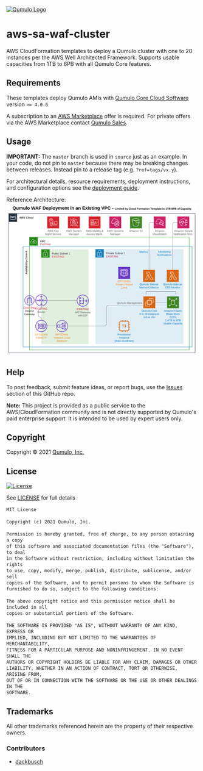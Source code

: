 [![Qumulo Logo](https://qumulo.com/wp-content/uploads/2021/06/CloudQ-Logo_OnLight.png)](http://qumulo.com)

# aws-sa-waf-cluster
AWS CloudFormation templates to deploy a Qumulo cluster with one to 20 instances per the AWS Well Architected Framework.
Supports usable capacities from 1TB to 6PB with all Qumulo Core features.

## Requirements

These templates deploy Qumulo AMIs with [Qumulo Core Cloud Software](https://qumulo.com/product/cloud-products/) version `>= 4.0.6`

A subscription to an [AWS Marketplace](https://aws.amazon.com/marketplace/search/results?x=0&y=0&searchTerms=qumulo) offer is required.
For private offers via the AWS Marketplace contact [Qumulo Sales](http://discover.qumulo.com/cloud-calc-contact.html).

## Usage

**IMPORTANT:** The `master` branch is used in `source` just as an example. In your code, do not pin to `master` because there may be breaking changes between releases.
Instead pin to a release tag (e.g. `?ref=tags/vx.y`).

For architectural details, resource requirements, deployment instructions, and configuration options see the [deployment guide](./docs/aws-sa-waf-cluster.pdf).

Reference Architecture:
![Ref Arch](./docs/aws-sa-waf-cluster.png)

## Help

To post feedback, submit feature ideas, or report bugs, use the [Issues](https://github.com/Qumulo/terraform-aws-qumulo-cluster//issues) section of this GitHub repo.

__Note:__ This project is provided as a public service to the AWS/CloudFormation
community and is not directly supported by Qumulo's paid enterprise support. It is
intended to be used by expert users only.

## Copyright

Copyright © 2021 [Qumulo, Inc.](https://qumulo.com)

## License

[![License](https://img.shields.io/badge/license-MIT-green)](https://opensource.org/licenses/MIT)

See [LICENSE](LICENSE) for full details

    MIT License
    
    Copyright (c) 2021 Qumulo, Inc.
    
    Permission is hereby granted, free of charge, to any person obtaining a copy
    of this software and associated documentation files (the "Software"), to deal
    in the Software without restriction, including without limitation the rights
    to use, copy, modify, merge, publish, distribute, sublicense, and/or sell
    copies of the Software, and to permit persons to whom the Software is
    furnished to do so, subject to the following conditions:
    
    The above copyright notice and this permission notice shall be included in all
    copies or substantial portions of the Software.
    
    THE SOFTWARE IS PROVIDED "AS IS", WITHOUT WARRANTY OF ANY KIND, EXPRESS OR
    IMPLIED, INCLUDING BUT NOT LIMITED TO THE WARRANTIES OF MERCHANTABILITY,
    FITNESS FOR A PARTICULAR PURPOSE AND NONINFRINGEMENT. IN NO EVENT SHALL THE
    AUTHORS OR COPYRIGHT HOLDERS BE LIABLE FOR ANY CLAIM, DAMAGES OR OTHER
    LIABILITY, WHETHER IN AN ACTION OF CONTRACT, TORT OR OTHERWISE, ARISING FROM,
    OUT OF OR IN CONNECTION WITH THE SOFTWARE OR THE USE OR OTHER DEALINGS IN THE
    SOFTWARE.

## Trademarks

All other trademarks referenced herein are the property of their respective owners.

### Contributors

 - [dackbusch](https://github.com/dackbusch)
